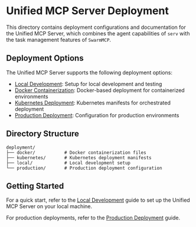 # Unified MCP Server Deployment

This directory contains deployment configurations and documentation for the Unified MCP Server, which combines the agent capabilities of `serv` with the task management features of `SwarmMCP`.

## Deployment Options

The Unified MCP Server supports the following deployment options:

- [Local Development](./local/README.md): Setup for local development and testing
- [Docker Containerization](./docker/README.md): Docker-based deployment for containerized environments
- [Kubernetes Deployment](./kubernetes/README.md): Kubernetes manifests for orchestrated deployment
- [Production Deployment](./production/README.md): Configuration for production environments

## Directory Structure

```
deployment/
├── docker/           # Docker containerization files
├── kubernetes/       # Kubernetes deployment manifests
├── local/            # Local development setup
└── production/       # Production deployment configuration
```

## Getting Started

For a quick start, refer to the [Local Development](./local/README.md) guide to set up the Unified MCP Server on your local machine.

For production deployments, refer to the [Production Deployment](./production/README.md) guide.

